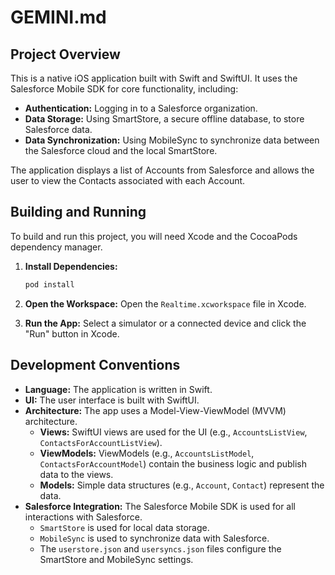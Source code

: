 # GEMINI.md

## Project Overview

This is a native iOS application built with Swift and SwiftUI. It uses the Salesforce Mobile SDK for core functionality, including:

*   **Authentication:** Logging in to a Salesforce organization.
*   **Data Storage:** Using SmartStore, a secure offline database, to store Salesforce data.
*   **Data Synchronization:** Using MobileSync to synchronize data between the Salesforce cloud and the local SmartStore.

The application displays a list of Accounts from Salesforce and allows the user to view the Contacts associated with each Account.

## Building and Running

To build and run this project, you will need Xcode and the CocoaPods dependency manager.

1.  **Install Dependencies:**
    ```bash
    pod install
    ```

2.  **Open the Workspace:**
    Open the `Realtime.xcworkspace` file in Xcode.

3.  **Run the App:**
    Select a simulator or a connected device and click the "Run" button in Xcode.

## Development Conventions

*   **Language:** The application is written in Swift.
*   **UI:** The user interface is built with SwiftUI.
*   **Architecture:** The app uses a Model-View-ViewModel (MVVM) architecture.
    *   **Views:** SwiftUI views are used for the UI (e.g., `AccountsListView`, `ContactsForAccountListView`).
    *   **ViewModels:** ViewModels (e.g., `AccountsListModel`, `ContactsForAccountModel`) contain the business logic and publish data to the views.
    *   **Models:** Simple data structures (e.g., `Account`, `Contact`) represent the data.
*   **Salesforce Integration:** The Salesforce Mobile SDK is used for all interactions with Salesforce.
    *   `SmartStore` is used for local data storage.
    *   `MobileSync` is used to synchronize data with Salesforce.
    *   The `userstore.json` and `usersyncs.json` files configure the SmartStore and MobileSync settings.
